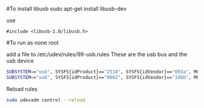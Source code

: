 #To install libusb
sudo apt-get install libusb-dev

use 
```
#include <libusb-1.0/libusb.h>
```

#To run as none root

add a file to /etc/udev/rules/99-usb.rules
These are the usb bus and the usb device
```bash
SUBSYSTEM=="usb", SYSFS{idProduct}=="2510", SYSFS{idVendor}=="093a", MODE="0666", GROUP="users"
SUBSYSTEM=="usb", SYSFS{idProduct}=="0002", SYSFS{idVendor}=="1d6b", MODE="0666", GROUP="users"
```

Reload rules
```bash
sudo udevadm control --reload
```